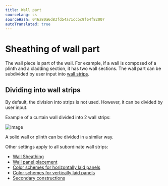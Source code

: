 ```yaml
---
title: Wall part
sourceLang: cs
sourceHash: 046a80a6d83fd54a71ccbc9f64f82007
autoTranslated: true
---
```




# Sheathing of wall part

The wall piece is part of the wall. For example, if a wall is composed of a plinth and a cladding section, it has two wall sections. The wall part can be subdivided by user input into [wall strips](wallStrip.md).

## Dividing into wall strips
By default, the division into strips is not used. However, it can be divided by user input.

Example of a curtain wall divided into 2 wall strips:

![image](img/225306471-f04f1631-a37d-43b3-9fc7-9f8a6a2c40a9.png)

A solid wall or plinth can be divided in a similar way.

Other settings apply to all subordinate wall strips:

 - [Wall Sheathing](../mainSettings.md)
 - [Wall panel placement](../wallOrientation.md)
 - [Color schemes for horizontally laid panels](../wallColorSchemeHorizontal.md)
 - [Color schemes for vertically laid panels](../wallColorSchemeVertical.md)
 - [Secondary constructions](../wallSecondary.md)
